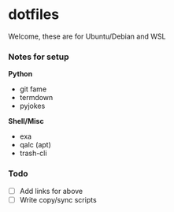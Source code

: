 # dotfiles
Welcome, these are for Ubuntu/Debian and WSL

### Notes for setup

**Python**
- git fame
- termdown
- pyjokes

**Shell/Misc**
- exa
- qalc (apt)
- trash-cli

### Todo
- [ ] Add links for above
- [ ] Write copy/sync scripts
